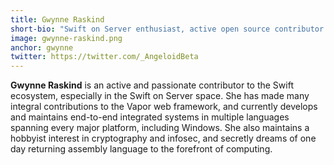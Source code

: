 ```yaml
---
title: Gwynne Raskind
short-bio: "Swift on Server enthusiast, active open source contributor across the Swift ecosystem, and maintainer of several aspects of https://vapor.codes"
image: gwynne-raskind.png
anchor: gwynne
twitter: https://twitter.com/_AngeloidBeta
---
```


**Gwynne Raskind** is an active and passionate contributor to the Swift ecosystem, especially in the Swift on Server space. She has made many integral contributions to the Vapor web framework, and currently develops and maintains end-to-end integrated systems in multiple languages spanning every major platform, including Windows. She also maintains a hobbyist interest in cryptography and infosec, and secretly dreams of one day returning assembly language to the forefront of computing. 
